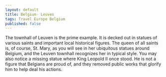 ```yaml
---
layout: default
title: Belgium- Leuven
tags: Travel Europe Belgium
published: false
---
```


  The townhall of Leuven is the prime example. It is decked out in statues of various saints and important local historical figures. The queen of all saints is, of course, St. Mary, as you will see in her ubiquitous statues around Belgium, and the Leuven townhall recognizes her in typical style. You may also notice a missing statue where King Leopold II once stood. He is not a figure that Belgians are proud of, and they removed public works that glorify him to help deal his actions.
